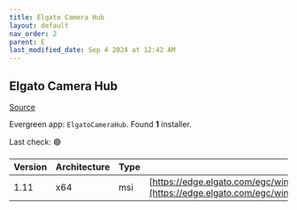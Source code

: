 ```yaml
---
title: Elgato Camera Hub
layout: default
nav_order: 2
parent: E
last_modified_date: Sep 4 2024 at 12:42 AM
---
```


## Elgato Camera Hub

[Source](https://help.elgato.com/hc/en-us/sections/360013950972-Elgato-Camera-Hub-Software)

Evergreen app: `ElgatoCameraHub`. Found **1** installer.

Last check: 🟢

| Version | Architecture | Type | URI                                                                                                                                                            |
| ------- | ------------ | ---- | -------------------------------------------------------------------------------------------------------------------------------------------------------------- |
| 1.11    | x64          | msi  | [https://edge.elgato.com/egc/windows/echw/1.11.0/CameraHub_1.11.0.4066_x64.msi](https://edge.elgato.com/egc/windows/echw/1.11.0/CameraHub_1.11.0.4066_x64.msi) |
